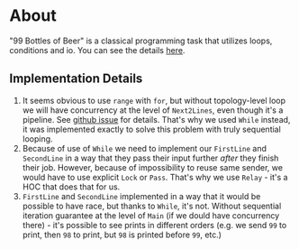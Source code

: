 # About

"99 Bottles of Beer" is a classical programming task that utilizes loops, conditions and io. You can see the details [here](https://www.99-bottles-of-beer.net).

## Implementation Details

1. It seems obvious to use `range` with `for`, but without topology-level loop we will have concurrency at the level of `Next2Lines`, even though it's a pipeline. See [github issue](https://github.com/nevalang/neva/issues/754) for details. That's why we used `While` instead, it was implemented exactly to solve this problem with truly sequential looping.
2. Because of use of `While` we need to implement our `FirstLine` and `SecondLine` in a way that they pass their input further _after_ they finish their job. However, because of impossibility to reuse same sender, we would have to use explicit `Lock` or `Pass`. That's why we use `Relay` - it's a HOC that does that for us.
3. `FirstLine` and `SecondLine` implemented in a way that it would be possible to have race, but thanks to `While`, it's not. Without sequential iteration guarantee at the level of `Main` (if we dould have concurrency there) - it's possible to see prints in different orders (e.g. we send `99` to print, then `98` to print, but `98` is printed before `99`, etc.)
